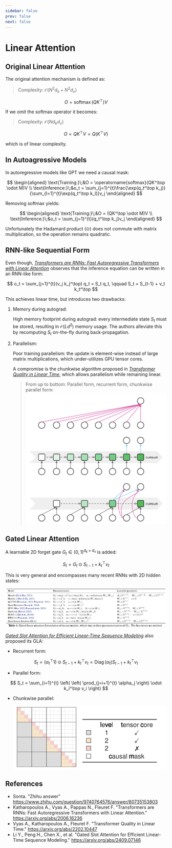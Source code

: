 ```yaml
---
sidebar: false
prev: false
next: false
---
```


# Linear Attention

## Original Linear Attention

The original attention mechanism is defined as:

<blockquote class="float-right !mt-2 w-60">

Complexity: $\mathcal O(N^2 d_k + N^2 d_v)$

</blockquote>

$$
O = \operatorname{softmax}(QK^\top)V
$$

If we omit the softmax operator it becomes:

<blockquote class="float-right !mt-2 w-60">

Complexity: $\mathcal O(N d_k d_v)$

</blockquote>

$$
O = QK^\top V = Q(K^\top V)
$$

which is of linear complexity.

## In Autoagressive Models

In autoregressive models like GPT we need a causal mask:

$$
\begin{aligned}
\text{Training:}\;&O = \operatorname{softmax}(QK^\top \odot M)V \\
\text{Inference:}\;&o_t = \sum_{j=1}^{t}\frac{\exp(q_t^\top k_j)}{\sum_{l=1}^{t}\exp(q_t^\top k_l)}v_j
\end{aligned}
$$

Removing softmax yields:

$$
\begin{aligned}
\text{Training:}\;&O = (QK^\top \odot M)V \\
\text{Inference:}\;&o_t = \sum_{j=1}^{t}(q_t^\top k_j)v_j
\end{aligned}
$$

Unfortunately the Hadamard product ($\odot$) does not commute with matrix multiplication, so the operation remains quadratic.

## RNN-like Sequential Form

Even though, [*Transformers are RNNs: Fast Autoregressive Transformers with Linear Attention*](https://arxiv.org/abs/2006.16236) observes that the inference equation can be written in an RNN-like form:

$$
o_t = \sum_{j=1}^{t}(v_j k_j^\top) q_t = S_t q_t, \qquad
S_t = S_{t-1} + v_t k_t^\top
$$

This achieves linear time, but introduces two drawbacks:

1. Memory during autograd:

   High memory footprint during autograd: every intermediate state $S_t$ must be stored, resulting in $\mathcal O(L d^2)$ memory usage. The authors alleviate this by recomputing $S_t$ on-the-fly during back-propagation.

2. Parallelism:

   Poor training parallelism: the update is element-wise instead of large matrix multiplications, which under-utilizes GPU tensor cores.

   A compromise is the chunkwise algorithm proposed in [*Transformer Quality in Linear Time*](https://arxiv.org/abs/2202.10447), which allows parallelism while remaining linear.

   > From up to bottom: Parallel form, recurrent form, chunkwise parallel form:
   > <img src="./assets/la-chunkwise.png" class="px-12" />

## Gated Linear Attention

A learnable 2D forget gate $G_t \in (0,1)^{d_k \times d_v}$ is added:

$$
S_t = G_t \odot S_{t-1} + k_t^\top v_t
$$

This is very general and encompasses many recent RNNs with 2D hidden states:

![](./assets/gla-table.png)

[*Gated Slot Attention for Efficient Linear-Time Sequence Modeling*](https://arxiv.org/abs/2409.07146) also proposed its GLA:

- Recurrent form:

$$
S_t = (\alpha _t^\top 1) \odot S_{t-1} + k_t^\top v_t = \operatorname{Diag}(\alpha _t)S_{t-1} + k_t^\top v_t
$$

- Parallel form:

$$
S_t = \sum_{i=1}^{t} \left( \left( \prod_{j=i+1}^{t} \alpha_j \right) \odot k_i^\top v_i \right)
$$

- Chunkwise parallel:

   <img src="./assets/gla-chunkwise.png" class="w-80" />

## References

- Sonta. "Zhihu answer" https://www.zhihu.com/question/9740764576/answer/80735153803
- Katharopoulos A., Vyas A., Pappas N., Fleuret F. "Transformers are RNNs: Fast Autoregressive Transformers with Linear Attention." https://arxiv.org/abs/2006.16236
- Vyas A., Katharopoulos A., Fleuret F. "Transformer Quality in Linear Time." https://arxiv.org/abs/2202.10447
- Li Y., Peng H., Chen X., et al. "Gated Slot Attention for Efficient Linear-Time Sequence Modeling." https://arxiv.org/abs/2409.07146
